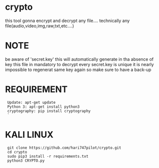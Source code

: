 # crypto
this tool gonna encrypt and decrypt any file.... technically any file(audio,video,img,raw,txt,etc....)
# NOTE
be aware of 'secret.key' this will automatically generate in tha absence of key this file in mandatory to decrypt
every secret.key is unique it is nearly impossible to regenerat same key again
so make sure to have a back-up

# REQUIREMENT
     Update: apt-get update
     Python 3: apt-get install python3
     cryptography: pip install cryptography
     `
# KALI LINUX
     git clone https://github.com/hari747pilot/crypto.git
     cd crypto
     sudo pip3 install -r requirements.txt
     python3 CRYPTO.py
